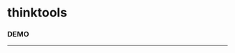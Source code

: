 # thinktools
### DEMO 

[演示站]: http://thinktools.chenjj.cn/

-------------------------------------------------------------------
